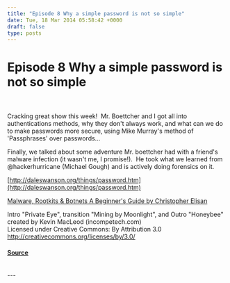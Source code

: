 ```yaml
---
title: "Episode 8 Why a simple password is not so simple"
date: Tue, 18 Mar 2014 05:58:42 +0000
draft: false
type: posts
---
```

# Episode 8 Why a simple password is not so simple

<br/>

<br/>
Cracking great show this week!  Mr. Boettcher and I got all into authentications methods, why they don't always work, and what can we do to make passwords more secure, using Mike Murray's method of 'Passphrases' over passwords...

Finally, we talked about some adventure Mr. boettcher had with a friend's malware infection (it wasn't me, I promise!).  He took what we learned from @hackerhurricane (Michael Gough) and is actively doing forensics on it.

[http://daleswanson.org/things/password.htm](http://daleswanson.org/things/password.htm)

[Malware, Rootkits & Botnets A Beginner's Guide by Christopher Elisan](http://www.amazon.com/Malware-Rootkits-Botnets-Beginners-Guide-ebook/dp/B00924B70C/ref=sr_1_1?ie=UTF8&qid=1395121842&sr=8-1&keywords=malware+rootkits+%26+botnets)

Intro "Private Eye", transition "Mining by Moonlight", and Outro "Honeybee" created by Kevin MacLeod (incompetech.com)   
Licensed under Creative Commons: By Attribution 3.0  
http://creativecommons.org/licenses/by/3.0/

#### [Source](http://brakeingsecurity.com/why-a-simple-password-is-not-so-simple)

<br/>
---
